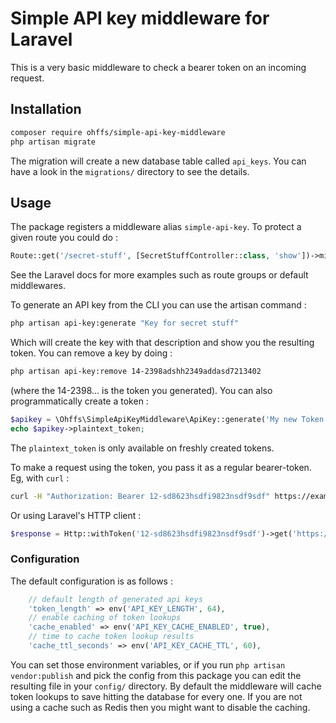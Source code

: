 # Simple API key middleware for Laravel

This is a very basic middleware to check a bearer token on an incoming request.

## Installation
```sh
composer require ohffs/simple-api-key-middleware
php artisan migrate
```
The migration will create a new database table called `api_keys`.  You can have a look in the `migrations/` directory to see the details.

## Usage

The package registers a middleware alias `simple-api-key`.  To protect a given route you could do :
```php
Route::get('/secret-stuff', [SecretStuffController::class, 'show'])->middleware('simple-api-key');
```
See the Laravel docs for more examples such as route groups or default middlewares.

To generate an API key from the CLI you can use the artisan command :
```sh
php artisan api-key:generate "Key for secret stuff"
```
Which will create the key with that description and show you the resulting token.  You can remove a key by doing :
```sh
php artisan api-key:remove 14-2398adshh2349addasd7213402
```
(where the 14-2398... is the token you generated).  You can also programmatically create a token :
```php
$apikey = \Ohffs\SimpleApiKeyMiddleware\ApiKey::generate('My new Token');
echo $apikey->plaintext_token;
```
The `plaintext_token` is only available on freshly created tokens.

To make a request using the token, you pass it as a regular bearer-token.  Eg, with `curl` :
```sh
curl -H "Authorization: Bearer 12-sd8623hsdfi9823nsdf9sdf" https://example.com/secret-stuff
```
Or using Laravel's HTTP client :
```php
$response = Http::withToken('12-sd8623hsdfi9823nsdf9sdf')->get('https://example.com/secret-stuff');
```

### Configuration
The default configuration is as follows :
```php
    // default length of generated api keys
    'token_length' => env('API_KEY_LENGTH', 64),
    // enable caching of token lookups
    'cache_enabled' => env('API_KEY_CACHE_ENABLED', true),
    // time to cache token lookup results
    'cache_ttl_seconds' => env('API_KEY_CACHE_TTL', 60),
```
You can set those environment variables, or if you run `php artisan vendor:publish` and pick the config from this package you can edit the resulting file in your `config/` directory.
By default the middleware will cache token lookups to save hitting the database for every one.  If you are not using a cache such as Redis then you might want to disable the caching.
